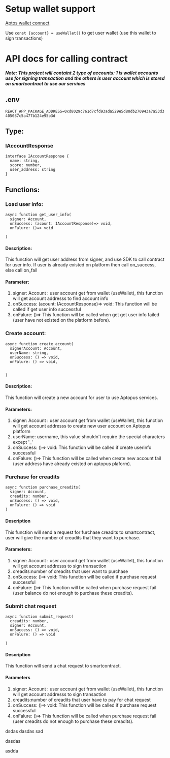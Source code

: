 # Setup wallet support

[Aptos wallet connect](https://aptos.dev/en/build/guides/build-e2e-dapp/3-add-wallet-support)

Use `const {account} = useWallet()`  to get user wallet (use this wallet to sign transactions)

# API docs for calling contract

***Note: This project will containt 2 type of accounts: 1 is wallet accounts use for signing transaction and the others is user account which is stored on smartcontract to use our services***
## .env 
```REACT_APP_PACKAGE_ADDRESS=0xd8029c761d7cfd93ada529e5d80db270943a7a53d3405037c5a477b124e95b3d```
## Type:

### IAccountResponse

```
interface IAccountResponse {
  name: string,
  score: number,
  user_address: string
}

```

## Functions:

### Load user info:
``` 
async function get_user_info(
  signer: Account, 
  onSuccess: (acount: IAccountResponse)=> void,
  onFalure: ()=> void

)
```

#### Description:

This function will get user address from signer, and use SDK to call contract for user info. If user is already existed on platform then call on_success, else  call on_fail

#### Parameter:

1. signer: Account : user account get from wallet (useWallet), this function will get account addresss to find account info
2. onSuccess: (acount: IAccountResponse)=> void: This function will be called if get user info successful
3. onFalure: ()=> This function will be called when get get user info failed (user have not existed on the platform before).

### Create account:
```
async function create_account(
  signerAccount: Account, 
  userName: string,
  onSuccess: () => void,
  onFalure: () => void,
  

)
```

#### Description:

This function will create a new account for user to use Aptopus services.

#### Parameters:

1. signer: Account : user account get from wallet (useWallet), this function will get account addresss to create new user account on Aptopus platform
2. userName: username, this value shouldn't require the special characters except '_'
3. onSuccess: ()=> void: This function will be called if create userinfo successful
4.  onFalure: ()=> This function will be called when create new account fail (user address have already existed on aptopus plaform).

### Purchase for creadits
```
async function purchase_creadits(
  signer: Account, 
  creadits: number,
  onSuccess: () => void,
  onFalure: () => void
)
```
#### Description
This function will send a request for furchase creadits to smartcontract, user will give the number of creadits that they want to purchase.

#### Parameters:

1. signer: Account : user account get from wallet (useWallet), this function will get account addresss to sign transaction
2. creadits:number of creadits that user want to purchase
3. onSuccess: ()=> void: This function will be called if purchase request successful
4. onFalure: ()=> This function will be called when purchase request fail (user balance do not enough to purchase these creadits).

### Submit chat request
```
async function submit_request(
  creadits: number,
  signer: Account,
  onSuccess: () => void,
  onFalure: () => void

)
```

#### Description
This function will send a chat request to smartcontract. 

#### Parameters
1. signer: Account : user account get from wallet (useWallet), this function will get account addresss to sign transaction
2. creadits:number of creadits that user have to pay for chat request  
3. onSuccess: ()=> void: This function will be called if purchase request successful
4. onFalure: ()=> This function will be called when purchase request fail (user creadits do not enough to purchase these creadits).


dsdas
dasdas
sad



dasdas


asdda
